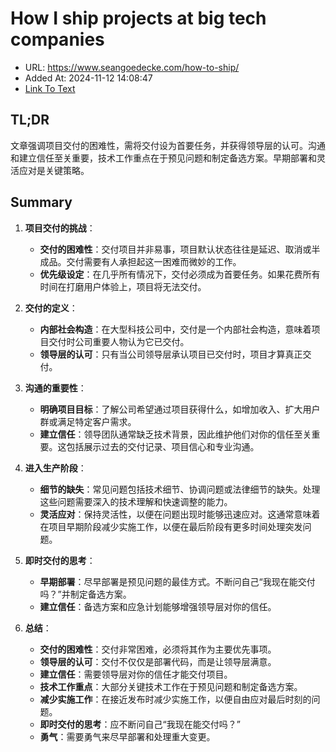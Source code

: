 # How I ship projects at big tech companies
- URL: https://www.seangoedecke.com/how-to-ship/
- Added At: 2024-11-12 14:08:47
- [Link To Text](2024-11-12-how-i-ship-projects-at-big-tech-companies_raw.md)

## TL;DR
文章强调项目交付的困难性，需将交付设为首要任务，并获得领导层的认可。沟通和建立信任至关重要，技术工作重点在于预见问题和制定备选方案。早期部署和灵活应对是关键策略。

## Summary
1. **项目交付的挑战**：
   - **交付的困难性**：交付项目并非易事，项目默认状态往往是延迟、取消或半成品。交付需要有人承担起这一困难而微妙的工作。
   - **优先级设定**：在几乎所有情况下，交付必须成为首要任务。如果花费所有时间在打磨用户体验上，项目将无法交付。

2. **交付的定义**：
   - **内部社会构造**：在大型科技公司中，交付是一个内部社会构造，意味着项目交付时公司重要人物认为它已交付。
   - **领导层的认可**：只有当公司领导层承认项目已交付时，项目才算真正交付。

3. **沟通的重要性**：
   - **明确项目目标**：了解公司希望通过项目获得什么，如增加收入、扩大用户群或满足特定客户需求。
   - **建立信任**：领导团队通常缺乏技术背景，因此维护他们对你的信任至关重要。这包括展示过去的交付记录、项目信心和专业沟通。

4. **进入生产阶段**：
   - **细节的缺失**：常见问题包括技术细节、协调问题或法律细节的缺失。处理这些问题需要深入的技术理解和快速调整的能力。
   - **灵活应对**：保持灵活性，以便在问题出现时能够迅速应对。这通常意味着在项目早期阶段减少实施工作，以便在最后阶段有更多时间处理突发问题。

5. **即时交付的思考**：
   - **早期部署**：尽早部署是预见问题的最佳方式。不断问自己“我现在能交付吗？”并制定备选方案。
   - **建立信任**：备选方案和应急计划能够增强领导层对你的信任。

6. **总结**：
   - **交付的困难性**：交付非常困难，必须将其作为主要优先事项。
   - **领导层的认可**：交付不仅仅是部署代码，而是让领导层满意。
   - **建立信任**：需要领导层对你的信任才能交付项目。
   - **技术工作重点**：大部分关键技术工作在于预见问题和制定备选方案。
   - **减少实施工作**：在接近发布时减少实施工作，以便自由应对最后时刻的问题。
   - **即时交付的思考**：应不断问自己“我现在能交付吗？”
   - **勇气**：需要勇气来尽早部署和处理重大变更。
